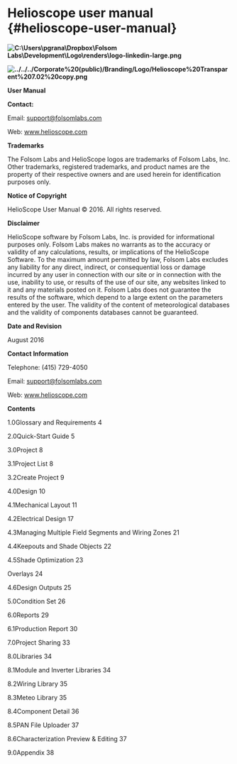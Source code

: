 # Helioscope user manual {#helioscope-user-manual}

**![C:\Users\pgrana\Dropbox\Folsom Labs\Development\Logo\renders\logo-linkedin-large.png](export/assets/cuserspgranadropboxfolsom_labs.png)**

**![../../../Corporate%20(public)/Branding/Logo/Helioscope%20Transparent%207.02%20copy.png](export/assets/corporate20publicbrand.png)**

**User Manual**

**Contact:**

Email: support@folsomlabs.com

Web: www.helioscope.com

**Trademarks**

The Folsom Labs and HelioScope logos are trademarks of Folsom Labs, Inc. Other trademarks, registered trademarks, and product names are the property of their respective owners and are used herein for identification purposes only.

**Notice of Copyright**

HelioScope User Manual © 2016\. All rights reserved.

**Disclaimer**

HelioScope software by Folsom Labs, Inc. is provided for informational purposes only. Folsom Labs makes no warrants as to the accuracy or validity of any calculations, results, or implications of the HelioScope Software. To the maximum amount permitted by law, Folsom Labs excludes any liability for any direct, indirect, or consequential loss or damage incurred by any user in connection with our site or in connection with the use, inability to use, or results of the use of our site, any websites linked to it and any materials posted on it. Folsom Labs does not guarantee the results of the software, which depend to a large extent on the parameters entered by the user. The validity of the content of meteorological databases and the validity of components databases cannot be guaranteed.

**Date and Revision**

August 2016

**Contact Information**

Telephone: (415) 729-4050

Email: support@folsomlabs.com

Web: www.helioscope.com

**Contents**

1.0Glossary and Requirements 4

2.0Quick-Start Guide 5

3.0Project 8

3.1Project List 8

3.2Create Project 9

4.0Design 10

4.1Mechanical Layout 11

4.2Electrical Design 17

4.3Managing Multiple Field Segments and Wiring Zones 21

4.4Keepouts and Shade Objects 22

4.5Shade Optimization 23

Overlays 24

4.6Design Outputs 25

5.0Condition Set 26

6.0Reports 29

6.1Production Report 30

7.0Project Sharing 33

8.0Libraries 34

8.1Module and Inverter Libraries 34

8.2Wiring Library 35

8.3Meteo Library 35

8.4Component Detail 36

8.5PAN File Uploader 37

8.6Characterization Preview &amp; Editing 37

9.0Appendix 38